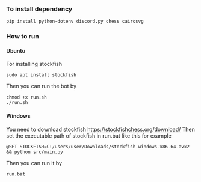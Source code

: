 ### To install dependency
```
pip install python-dotenv discord.py chess cairosvg
```
### How to run
#### Ubuntu
For installing stockfish
```
sudo apt install stockfish
```
Then you can run the bot by
```
chmod +x run.sh
./run.sh
```

#### Windows
You need to download stockfish https://stockfishchess.org/download/
Then set the executable path of stockfish in run.bat like this for example
```
@SET STOCKFISH=C:/users/user/Downloads/stockfish-windows-x86-64-avx2 && python src/main.py
```
Then you can run it by
```
run.bat
```